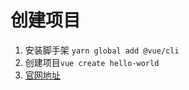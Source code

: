 # 创建项目

1. 安装脚手架 ```yarn global add @vue/cli```
2. 创建项目```vue create hello-world```
3. [官网地址](https://cli.vuejs.org/zh/guide/installation.html)




